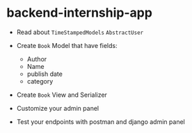 # backend-internship-app

- Read about `TimeStampedModels` `AbstractUser`

- Create `Book` Model that have fields:
    - Author
    - Name
    - publish date
    - category

- Create `Book` View and Serializer
- Customize your admin panel
- Test your endpoints with postman and django admin panel
